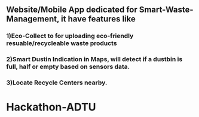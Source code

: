 ## Website/Mobile App dedicated for Smart-Waste-Management, it have features like 
### 1)Eco-Collect to for uploading eco-friendly resuable/recycleable waste products
### 2)Smart Dustin Indication in Maps, will detect if a dustbin is full, half or empty based on sensors data.
### 3)Locate Recycle Centers nearby.
# Hackathon-ADTU
